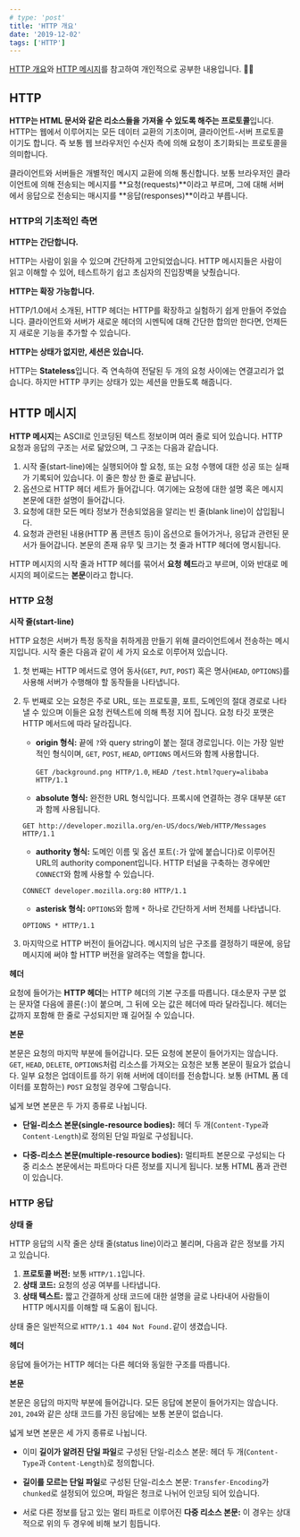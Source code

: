 ```yaml
---
# type: 'post'
title: 'HTTP 개요'
date: '2019-12-02'
tags: ['HTTP']
---
```


[HTTP 개요](https://developer.mozilla.org/ko/docs/Web/HTTP/Overview)와 [HTTP 메시지](https://developer.mozilla.org/ko/docs/Web/HTTP/Messages)를 참고하여 개인적으로 공부한 내용입니다. 👩‍💻

## HTTP

**HTTP는 HTML 문서와 같은 리소스들을 가져올 수 있도록 해주는 프로토콜**입니다. HTTP는 웹에서 이루어지는 모든 데이터 교환의 기초이며, 클라이언트-서버 프로토콜이기도 합니다. 즉 보통 웹 브라우저인 수신자 측에 의해 요청이 초기화되는 프로토콜을 의미합니다.

클라이언트와 서버들은 개별적인 메시지 교환에 의해 통신합니다. 보통 브라우저인 클라이언트에 의해 전송되는 메시지를 **요청(requests)**이라고 부르며, 그에 대해 서버에서 응답으로 전송되는 매시지를 **응답(responses)**이라고 부릅니다.

### HTTP의 기초적인 측면

**HTTP는 간단합니다.**

HTTP는 사람이 읽을 수 있으며 간단하게 고안되었습니다. HTTP 메시지들은 사람이 읽고 이해할 수 있어, 테스트하기 쉽고 초심자의 진입장벽을 낮췄습니다.

**HTTP는 확장 가능합니다.**

HTTP/1.0에서 소개된, HTTP 헤더는 HTTP를 확장하고 실험하기 쉽게 만들어 주었습니다. 클라이언트와 서버가 새로운 헤더의 시멘틱에 대해 간단한 합의만 한다면, 언제든지 새로운 기능을 추가할 수 있습니다.

**HTTP는 상태가 없지만, 세션은 있습니다.**

HTTP는 **Stateless**입니다. 즉 연속하여 전달된 두 개의 요청 사이에는 연결고리가 없습니다. 하지만 HTTP 쿠키는 상태가 있는 세션을 만들도록 해줍니다.

## HTTP 메시지

**HTTP 메시지**는 ASCII로 인코딩된 텍스트 정보이며 여러 줄로 되어 있습니다. HTTP 요청과 응답의 구조는 서로 닮았으며, 그 구조는 다음과 같습니다.

1. 시작 줄(start-line)에는 실행되어야 할 요청, 또는 요청 수행에 대한 성공 또는 실패가 기록되어 있습니다. 이 줄은 항상 한 줄로 끝납니다.
2. 옵션으로 HTTP 헤더 세트가 들어갑니다. 여기에는 요청에 대한 설명 혹은 메시지 본문에 대한 설명이 들어갑니다.
3. 요청에 대한 모든 메타 정보가 전송되었음을 알리는 빈 줄(blank line)이 삽입됩니다.
4. 요청과 관련된 내용(HTTP 폼 콘텐츠 등)이 옵션으로 들어가거나, 응답과 관련된 문서가 들어갑니다. 본문의 존재 유무 및 크기는 첫 줄과 HTTP 헤더에 명시됩니다.

HTTP 메시지의 시작 줄과 HTTP 헤더를 묶어서 **요청 헤드**라고 부르며, 이와 반대로 메시지의 페이로드는 **본문**이라고 합니다.

### HTTP 요청

**시작 줄(start-line)**

HTTP 요청은 서버가 특정 동작을 취하게끔 만들기 위해 클라이언트에서 전송하는 메시지입니다. 시작 줄은 다음과 같이 세 가지 요소로 이루어져 있습니다.

1. 첫 번째는 HTTP 메서드로 영어 동사(`GET`, `PUT`, `POST`) 혹은 명사(`HEAD`, `OPTIONS`)를 사용해 서버가 수행해야 할 동작들을 나타냅니다.

2. 두 번째로 오는 요청은 주로 URL, 또는 프로토콜, 포트, 도메인의 절대 경로로 나타낼 수 있으며 이들은 요청 컨텍스트에 의해 특정 지어 집니다. 요청 타깃 포맷은 HTTP 메서드에 따라 달라집니다.

   - **origin 형식:** 끝에 `?`와 query string이 붙는 절대 경로입니다. 이는 가장 일반적인 형식이며, `GET`, `POST`, `HEAD`, `OPTIONS` 메서드와 함께 사용합니다.

     `GET /background.png HTTP/1.0`, `HEAD /test.html?query=alibaba HTTP/1.1`

   - **absolute 형식:** 완전한 URL 형식입니다. 프록시에 연결하는 경우 대부분 `GET`과 함께 사용됩니다.

   `GET http://developer.mozilla.org/en-US/docs/Web/HTTP/Messages HTTP/1.1`

   - **authority 형식:** 도메인 이름 및 옵션 포트(`:`가 앞에 붙습니다)로 이루어진 URL의 authority component입니다. HTTP 터널을 구축하는 경우에만 `CONNECT`와 함께 사용할 수 있습니다.

   `CONNECT developer.mozilla.org:80 HTTP/1.1`

   - **asterisk 형식:** `OPTIONS`와 함께 `*` 하나로 간단하게 서버 전체를 나타냅니다.

   `OPTIONS * HTTP/1.1`

3. 마지막으로 HTTP 버전이 들어갑니다. 메시지의 남은 구조를 결정하기 때문에, 응답 메시지에 써야 할 HTTP 버전을 알려주는 역할을 합니다.

**헤더**

요청에 들어가는 **HTTP 헤더**는 HTTP 헤더의 기본 구조를 따릅니다. 대소문자 구분 없는 문자열 다음에 콜론(`:`)이 붙으며, 그 뒤에 오는 값은 헤더에 따라 달라집니다. 헤더는 값까지 포함해 한 줄로 구성되지만 꽤 길어질 수 있습니다.

**본문**

본문은 요청의 마지막 부분에 들어갑니다. 모든 요청에 본문이 들어가지는 않습니다. `GET`, `HEAD`, `DELETE`, `OPTIONS`처럼 리소스를 가져오는 요청은 보통 본문이 필요가 없습니다. 일부 요청은 업데이트를 하기 위해 서버에 데이터를 전송합니다. 보통 (HTML 폼 데이터를 포함하는) `POST` 요청일 경우에 그렇습니다.

넓게 보면 본문은 두 가지 종류로 나뉩니다.

- **단일-리소스 본문(single-resource bodies):** 헤더 두 개(`Content-Type`과 `Content-Length`)로 정의된 단일 파일로 구성됩니다.

- **다중-리소스 본문(multiple-resource bodies):** 멀티파트 본문으로 구성되는 다중 리소스 본문에서는 파트마다 다른 정보를 지니게 됩니다. 보통 HTML 폼과 관련이 있습니다.

### HTTP 응답

**상태 줄**

HTTP 응답의 시작 줄은 상태 줄(status line)이라고 불리며, 다음과 같은 정보를 가지고 있습니다.

1. **프로토콜 버전:** 보통 `HTTP/1.1`입니다.
2. **상태 코드:** 요청의 성공 여부를 나타냅니다.
3. **상태 텍스트:** 짧고 간결하게 상태 코드에 대한 설명을 글로 나타내어 사람들이 HTTP 메시지를 이해할 때 도움이 됩니다.

상태 줄은 일반적으로 `HTTP/1.1 404 Not Found.`같이 생겼습니다.

**헤더**

응답에 들어가는 HTTP 헤더는 다른 헤더와 동일한 구조를 따릅니다.

**본문**

본문은 응답의 마지막 부분에 들어갑니다. 모든 응답에 본문이 들어가지는 않습니다. `201`, `204`와 같은 상태 코드를 가진 응답에는 보통 본문이 없습니다.

넓게 보면 본문은 세 가지 종류로 나뉩니다.

- 이미 **길이가 알려진 단일 파일**로 구성된 단일-리소스 본문: 헤더 두 개(`Content-Type`과 `Content-Length`)로 정의합니다.

- **길이를 모르는 단일 파일**로 구성된 단일-리소스 본문: `Transfer-Encoding`가 `chunked`로 설정되어 있으며, 파일은 청크로 나뉘어 인코딩 되어 있습니다.

- 서로 다른 정보를 담고 있는 멀티 파트로 이루어진 **다중 리소스 본문:** 이 경우는 상대적으로 위의 두 경우에 비해 보기 힘듭니다.
